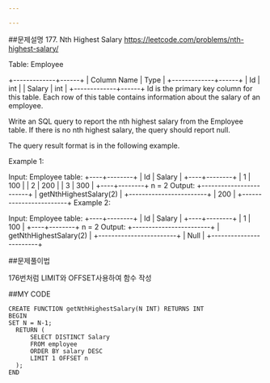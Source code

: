 ```yaml
---

---
```


##문제설명
177. Nth Highest Salary
https://leetcode.com/problems/nth-highest-salary/

Table: Employee

+-------------+------+
| Column Name | Type |
+-------------+------+
| Id          | int  |
| Salary      | int  |
+-------------+------+
Id is the primary key column for this table.
Each row of this table contains information about the salary of an employee.
 

Write an SQL query to report the nth highest salary from the Employee table. If there is no nth highest salary, the query should report null.

The query result format is in the following example.

 

Example 1:

Input: 
Employee table:
+----+--------+
| Id | Salary |
+----+--------+
| 1  | 100    |
| 2  | 200    |
| 3  | 300    |
+----+--------+
n = 2
Output: 
+------------------------+
| getNthHighestSalary(2) |
+------------------------+
| 200                    |
+------------------------+
Example 2:

Input: 
Employee table:
+----+--------+
| Id | Salary |
+----+--------+
| 1  | 100    |
+----+--------+
n = 2
Output: 
+------------------------+
| getNthHighestSalary(2) |
+------------------------+
| Null                   |
+------------------------+

##문제풀이법

176번처럼 LIMIT와 OFFSET사용하여 함수 작성



##MY CODE

```
CREATE FUNCTION getNthHighestSalary(N INT) RETURNS INT
BEGIN
SET N = N-1;
  RETURN (
      SELECT DISTINCT Salary
      FROM employee
      ORDER BY salary DESC
      LIMIT 1 OFFSET n
  );
END
```
